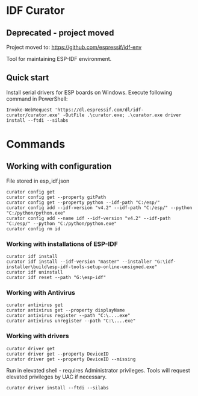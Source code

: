 # IDF Curator

## Deprecated - project moved

Project moved to: https://github.com/espressif/idf-env



Tool for maintaining ESP-IDF environment.

## Quick start

Install serial drivers for ESP boards on Windows. Execute following command in PowerShell:

```
Invoke-WebRequest 'https://dl.espressif.com/dl/idf-curator/curator.exe' -OutFile .\curator.exe; .\curator.exe driver install --ftdi --silabs
```

# Commands

## Working with configuration

File stored in esp_idf.json
```
curator config get
curator config get --property gitPath
curator config get --property python --idf-path "C:/esp/"
curator config add --idf-version "v4.2" --idf-path "C:/esp/" --python "C:/python/python.exe"
curator config add --name idf --idf-version "v4.2" --idf-path "C:/esp/" --python "C:/python/python.exe"
curator config rm id
```

### Working with installations of ESP-IDF
```
curator idf install
curator idf install --idf-version "master" --installer "G:\idf-installer\build\esp-idf-tools-setup-online-unsigned.exe"
curator idf uninstall
curator idf reset --path "G:\esp-idf"
```

### Working with Antivirus

```
curator antivirus get
curator antivirus get --property displayName
curator antivirus register --path "C:\....exe"
curator antivirus unregister --path "C:\....exe"
```


### Working with drivers

```
curator driver get
curator driver get --property DeviceID
curator driver get --property DeviceID --missing
```

Run in elevated shell - requires Administrator privileges.
Tools will request elevated privileges by UAC if necessary.

```
curator driver install --ftdi --silabs
```
